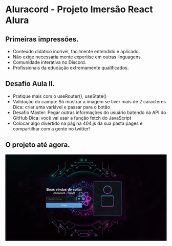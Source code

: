 # Aluracord - Projeto Imersão React Alura

## Primeiras impressões.
- Conteúdo didatico incrível, facilmente entendido e aplicado.
- Não exige necessária mente expertise em outras linguagens.
- Comunidade interativa no Discord.
- Profissionais da educação extremamente qualificados.

## Desafio Aula II.
- Pratique mais com o useRouter(), useState()
- Validação do campo: Só mostrar a imagem se tiver mais de 2 caracteres
Dica: criar uma variável e passar para o botão
- Desafio Master: Pegar outras informações do usuário batendo na API do GitHub
Dica: você vai usar a função fetch do JavaScript
- Colocar algo divertido na página 404.js da sua pasta pages e compartilhar com a gente no twitter!

## O projeto até agora.
<img src="public/layout-projeto.png">